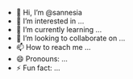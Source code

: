 - 👋 Hi, I’m @sannesia
- 👀 I’m interested in ...
- 🌱 I’m currently learning ...
- 💞️ I’m looking to collaborate on ...
- 📫 How to reach me ...
- 😄 Pronouns: ...
- ⚡ Fun fact: ...

<!---
sannesia/sannesia is a ✨ special ✨ repository because its `README.md` (this file) appears on your GitHub profile.
You can click the Preview link to take a look at your changes.
--->
